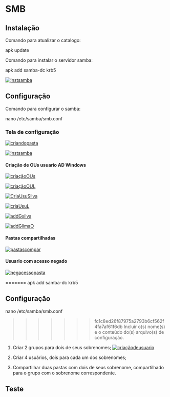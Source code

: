 # SMB

## Instalação
Comando para atualizar o catalogo:

apk update

Comando para instalar o servidor samba:

apk add samba-dc krb5

[![instsamba](https://i.im.ge/2024/01/03/3MEXaK.instsamba.png)](https://im.ge/i/3MEXaK)

## Configuração


Comando para configurar o samba:

nano /etc/samba/smb.conf

### Tela de configuração

[![criandopasta](https://i.im.ge/2024/01/04/3XVQCG.criandopasta.png)](https://im.ge/i/3XVQCG)


[![instsamba](https://i.im.ge/2024/01/03/3MEXaK.instsamba.png)](https://im.ge/i/3MEXaK)

#### Criação de  OUs usuario AD Windows

[![criaçãoOUs](https://i.im.ge/2024/01/03/3M3BZf.criacaoOUs.png)](https://im.ge/i/3M3BZf)

[![criaçãoOUL](https://i.im.ge/2024/01/03/3MYrpL.criacaoOUL.png)](https://im.ge/i/3MYrpL)

[![CriaUsuSilva](https://i.im.ge/2024/01/03/3M3stp.CriaUsuSilva.png)](https://im.ge/i/3M3stp)

[![criaUsuL](https://i.im.ge/2024/01/03/3M3azP.criaUsuL.png)](https://im.ge/i/3M3azP)

[![addGsilva](https://i.im.ge/2024/01/03/3M3ChS.addGsilva.png)](https://im.ge/i/3M3ChS)

[![addGlimaO](https://i.im.ge/2024/01/03/3M3byK.addGlimaO.png)](https://im.ge/i/3M3byK)


#### Pastas compartilhadas

[![pastascompar](https://i.im.ge/2024/01/04/3XKUGL.pastascompar.png)](https://im.ge/i/3XKUGL)

#### Usuario com acesso negado

[![negacessopasta](https://i.im.ge/2024/01/04/3XK5pa.negacessopasta.png)](https://im.ge/i/3XK5pa)



=======
apk add samba-dc krb5

## Configuração

nano /etc/samba/smb.conf

>>>>>>> fc1c8ed26f87975a2793b6cf562f4fa7af61f6db
Incluir o(s) nome(s) e o conteúdo do(s) arquivo(s) de configuração.

1. Criar 2 grupos para dois de seus sobrenomes;
[![criaçãodeusuario](https://i.im.ge/2023/12/30/xgBvyJ.criacaodeusuario.png)](https://im.ge/i/xgBvyJ)
2. Criar 4 usuários, dois para cada um dos sobrenomes;
   
3. Compartilhar duas pastas com dois de seus sobrenome, compartilhado para o grupo com o sobrenome correspondente.

## Teste


